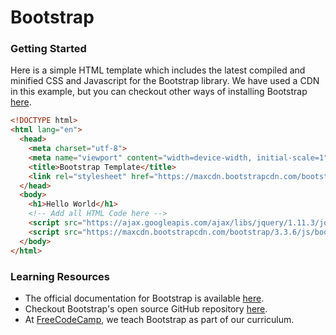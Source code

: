# Bootstrap

### Getting Started

Here is a simple HTML template which includes the latest compiled and minified CSS and Javascript for the Bootstrap library.
We have used a CDN in this example, but you can checkout other ways of installing Bootstrap [here](http://getbootstrap.com/getting-started/#download).

```html
<!DOCTYPE html>
<html lang="en">
  <head>
    <meta charset="utf-8">
    <meta name="viewport" content="width=device-width, initial-scale=1">
    <title>Bootstrap Template</title>
    <link rel="stylesheet" href="https://maxcdn.bootstrapcdn.com/bootstrap/3.3.6/css/bootstrap.min.css" integrity="sha384-1q8mTJOASx8j1Au+a5WDVnPi2lkFfwwEAa8hDDdjZlpLegxhjVME1fgjWPGmkzs7" crossorigin="anonymous">
  </head>
  <body>
    <h1>Hello World</h1>
    <!-- Add all HTML Code here -->
    <script src="https://ajax.googleapis.com/ajax/libs/jquery/1.11.3/jquery.min.js"></script>
    <script src="https://maxcdn.bootstrapcdn.com/bootstrap/3.3.6/js/bootstrap.min.js" integrity="sha384-0mSbJDEHialfmuBBQP6A4Qrprq5OVfW37PRR3j5ELqxss1yVqOtnepnHVP9aJ7xS" crossorigin="anonymous"></script>
  </body>
</html>
```

### Learning Resources

- The official documentation for Bootstrap is available [here](http://getbootstrap.com/components/).
- Checkout Bootstrap's open source GitHub repository [here](https://github.com/twbs/bootstrap).
- At [FreeCodeCamp](https://www.freecodecamp.com/), we teach Bootstrap as part of our curriculum.

